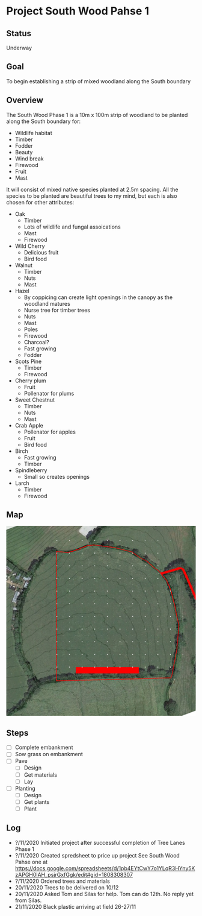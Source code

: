 # Project South Wood Pahse 1

## Status

Underway

## Goal

To begin establishing a strip of mixed woodland along the South boundary

## Overview

The South Wood Phase 1 is a 10m x 100m strip of woodland to be planted along the South boundary for:

- Wildlife habitat
- Timber
- Fodder
- Beauty
- Wind break
- Firewood
- Fruit
- Mast

It will consist of mixed native species planted at 2.5m spacing. All the species to be planted are beautiful trees to my mind, but each is also chosen for other attributes:

- Oak
    - Timber
    - Lots of wildlife and fungal assoications
    - Mast
    - Firewood
- Wild Cherry
    - Delicious fruit
    - Bird food
- Walnut
    - Timber
    - Nuts
    - Mast
- Hazel
    - By coppicing can create light openings in the canopy as the woodland matures
    - Nurse tree for timber trees
    - Nuts
    - Mast
    - Poles
    - Firewood
    - Charcoal?
    - Fast growing
    - Fodder
- Scots Pine
    - Timber
    - Firewood
- Cherry plum
    - Fruit
    - Pollenator for plums
- Sweet Chestnut
    - Timber
    - Nuts
    - Mast
- Crab Apple
    - Pollenator for apples
    - Fruit
    - Bird food
- Birch
    - Fast growing
    - Timber
- Spindleberry
    - Small so creates openings
- Larch
    - Timber
    - Firewood

## Map

![](./maps/6.jpg "Map")

## Steps

- [ ] Complete embankment
- [ ] Sow grass on embankment
- [ ] Pave
    - [ ] Design
    - [ ] Get materials
    - [ ] Lay
- [ ] Planting
    - [ ] Design
    - [ ] Get plants
    - [ ] Plant

## Log

- ?/11/2020 Initiated project after successful completion of Tree Lanes Phase 1
- ?/11/2020 Created spredsheet to price up project  See South Wood Pahse one at https://docs.google.com/spreadsheets/d/1pb4EYtCwY7o1YLqR3HYny5KzAPGH0lAH_psjrGxfGgk/edit#gid=1808308307
- ?/11/2020 Ordered trees and materials
- 20/11/2020 Trees to be delivered on 10/12
- 20/11/2020 Asked Tom and Silas for help. Tom can do 12th. No reply yet from Silas.
- 21/11/2020 Black plastic arriving at field 26-27/11